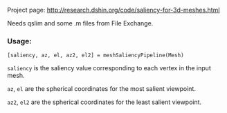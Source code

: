 Project page: http://research.dshin.org/code/saliency-for-3d-meshes.html

Needs qslim and some .m files from File Exchange.

### Usage: 

```
[saliency, az, el, az2, el2] = meshSaliencyPipeline(Mesh)
```

`saliency` is the saliency value corresponding to each vertex in the input mesh.

`az`, `el` are the spherical coordinates for the most salient viewpoint.

`az2`, `el2` are the spherical coordinates for the least salient viewpoint.
